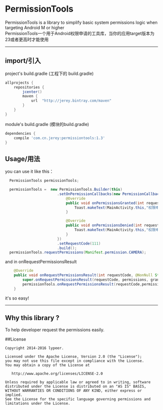 # PermissionTools

PermissionTools is a library to simplify basic system permissions logic when targeting Android M or higher<br>
PermissionTools一个用于Android权限申请的工具库，当你的应用target版本为23或者更高时才能使用

-------------------

## import/引入

project's build.gradle (工程下的 build.gradle)

``` gradle
allprojects {
    repositories {
        jcenter()
        maven {
            url  "http://jerey.bintray.com/maven"
        }
    }
}
```

module's build.gradle (模块的build.gradle)

``` gradle
dependencies {
    compile 'com.cn.jerey:permissiontools:1.3'
}
```

## Usage/用法

you can use it like this：

``` java
  PermissionTools permissionTools;

  permissionTools =  new PermissionTools.Builder(this)
                        .setOnPermissionCallbacks(new PermissionCallbacks() {
                            @Override
                            public void onPermissionsGranted(int requestCode, List<String> perms) {
                                Toast.makeText(MainActivity.this,"权限申请通过",Toast.LENGTH_SHORT).show();
                            }

                            @Override
                            public void onPermissionsDenied(int requestCode, List<String> perms) {
                                Toast.makeText(MainActivity.this,"权限申请被拒绝",Toast.LENGTH_SHORT).show();
                            }
                        })
                        .setRequestCode(111)
                        .build();
  permissionTools.requestPermissions(Manifest.permission.CAMERA); 
```

and in onRequestPermissionsResult

``` java
    @Override
    public void onRequestPermissionsResult(int requestCode, @NonNull String[] permissions, @NonNull int[] grantResults) {
        super.onRequestPermissionsResult(requestCode, permissions, grantResults);
        permissionTools.onRequestPermissionsResult(requestCode,permissions,grantResults);
    }
```

it's so easy!

-----------------------

## Why this library ?

To help developer request the permissions easily.

##License

```
Copyright 2014-2016 lypeer.

Licensed under the Apache License, Version 2.0 (the "License");
you may not use this file except in compliance with the License.
You may obtain a copy of the License at

   http://www.apache.org/licenses/LICENSE-2.0

Unless required by applicable law or agreed to in writing, software
distributed under the License is distributed on an "AS IS" BASIS,
WITHOUT WARRANTIES OR CONDITIONS OF ANY KIND, either express or implied.
See the License for the specific language governing permissions and
limitations under the License.
```
